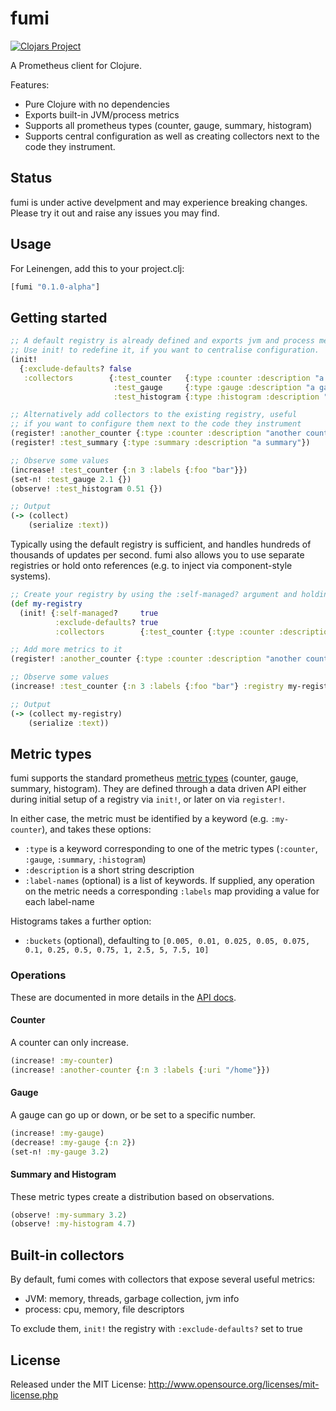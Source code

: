 # fumi

[![Clojars Project](https://img.shields.io/clojars/v/fumi.svg)](https://clojars.org/fumi)


A Prometheus client for Clojure.

Features:

- Pure Clojure with no dependencies
- Exports built-in JVM/process metrics
- Supports all prometheus types (counter, gauge, summary, histogram)
- Supports central configuration as well as creating collectors next to the code they instrument.

## Status

fumi is under active develpment and may experience breaking changes. 
Please try it out and raise any issues you may find.

## Usage

For Leinengen, add this to your project.clj:

```clojure
[fumi "0.1.0-alpha"]
```

## Getting started

```clojure 
;; A default registry is already defined and exports jvm and process metrics. 
;; Use init! to redefine it, if you want to centralise configuration.
(init!
  {:exclude-defaults? false
   :collectors        {:test_counter   {:type :counter :description "a counter" :label-names [:foo]}
                       :test_gauge     {:type :gauge :description "a gauge"}
                       :test_histogram {:type :histogram :description "a histogram"}}})

;; Alternatively add collectors to the existing registry, useful
;; if you want to configure them next to the code they instrument
(register! :another_counter {:type :counter :description "another counter"})
(register! :test_summary {:type :summary :description "a summary"})

;; Observe some values
(increase! :test_counter {:n 3 :labels {:foo "bar"}})
(set-n! :test_gauge 2.1 {})
(observe! :test_histogram 0.51 {})

;; Output
(-> (collect)
    (serialize :text))
```

Typically using the default registry is sufficient, and handles hundreds of thousands of updates per second.
fumi also allows you to use separate registries or hold onto references (e.g. to inject via component-style systems).


```clojure 
;; Create your registry by using the :self-managed? argument and holding on to the result
(def my-registry 
  (init! {:self-managed?     true
          :exclude-defaults? true
          :collectors        {:test_counter {:type :counter :description "a counter" :label-names [:foo]}}}))

;; Add more metrics to it
(register! :another_counter {:type :counter :description "another counter" :registry my-registry})

;; Observe some values
(increase! :test_counter {:n 3 :labels {:foo "bar"} :registry my-registry})

;; Output
(-> (collect my-registry)
    (serialize :text))
```

## Metric types

fumi supports the standard prometheus [metric types](https://prometheus.io/docs/concepts/metric_types/)
(counter, gauge, summary, histogram). They are defined through a data driven API either during
initial setup of a registry via `init!`, or later on via `register!`.
 
In either case, the metric must be identified by a keyword (e.g. `:my-counter`), and takes these options:
- `:type` is a keyword corresponding to one of the metric types (`:counter`, `:gauge`, `:summary`, `:histogram`)
- `:description` is a short string description
- `:label-names` (optional) is a list of keywords. If supplied, any operation on the metric needs a 
  corresponding `:labels` map providing a value for each label-name
  
Histograms takes a further option:
- `:buckets` (optional), defaulting to `[0.005, 0.01, 0.025, 0.05, 0.075, 0.1, 0.25, 0.5, 0.75, 1, 2.5, 5, 7.5, 10]`

### Operations

These are documented in more details in the [API docs](https://cljdoc.org/d/fumi/fumi/0.1.0-alpha/api/fumi.client).

#### Counter

A counter can only increase.

```clojure
(increase! :my-counter)
(increase! :another-counter {:n 3 :labels {:uri "/home"}})
```

#### Gauge

A gauge can go up or down, or be set to a specific number.

```clojure
(increase! :my-gauge)
(decrease! :my-gauge {:n 2})
(set-n! :my-gauge 3.2)
```

#### Summary and Histogram

These metric types create a distribution based on observations. 

```clojure
(observe! :my-summary 3.2)
(observe! :my-histogram 4.7)
```

## Built-in collectors

By default, fumi comes with collectors that expose several useful metrics:

- JVM: memory, threads, garbage collection, jvm info
- process: cpu, memory, file descriptors

To exclude them, `init!` the registry with `:exclude-defaults?` set to true

## License

Released under the MIT License: http://www.opensource.org/licenses/mit-license.php
